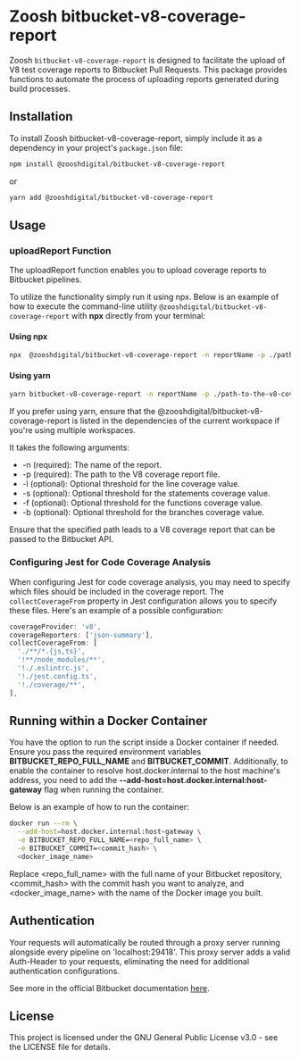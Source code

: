 # Zoosh bitbucket-v8-coverage-report

Zoosh `bitbucket-v8-coverage-report` is designed to facilitate the upload of V8 test coverage reports to Bitbucket Pull Requests. This package provides functions to automate the process of uploading reports generated during build processes.

## Installation

To install Zoosh bitbucket-v8-coverage-report, simply include it as a dependency in your project's `package.json` file:

```bash
npm install @zooshdigital/bitbucket-v8-coverage-report
```

or

```bash
yarn add @zooshdigital/bitbucket-v8-coverage-report
```

## Usage

### uploadReport Function

The uploadReport function enables you to upload coverage reports to Bitbucket pipelines.

To utilize the functionality simply run it using npx. Below is an example of how to execute the command-line utility `@zooshdigital/bitbucket-v8-coverage-report` with **npx** directly from your terminal:

#### Using npx

```bash
npx  @zooshdigital/bitbucket-v8-coverage-report -n reportName -p ./path-to-the-v8-coverage-report
```

#### Using yarn

```bash
yarn bitbucket-v8-coverage-report -n reportName -p ./path-to-the-v8-coverage-report
```

If you prefer using yarn, ensure that the @zooshdigital/bitbucket-v8-coverage-report is listed in the dependencies of the current workspace if you're using multiple workspaces.

It takes the following arguments:

- -n (required): The name of the report.
- -p (required): The path to the V8 coverage report file.
- -l (optional): Optional threshold for the line coverage value.
- -s (optional): Optional threshold for the statements coverage value.
- -f (optional): Optional threshold for the functions coverage value.
- -b (optional): Optional threshold for the branches coverage value.

Ensure that the specified path leads to a V8 coverage report that can be passed to the Bitbucket API.

### Configuring Jest for Code Coverage Analysis

When configuring Jest for code coverage analysis, you may need to specify which files should be included in the coverage report. The `collectCoverageFrom` property in Jest configuration allows you to specify these files. Here's an example of a possible configuration:

```javascript
coverageProvider: 'v8',
coverageReporters: ['json-summary'],
collectCoverageFrom: [
  './**/*.{js,ts}',
  '!**/node_modules/**',
  '!./.eslintrc.js',
  '!./jest.config.ts',
  '!./coverage/**',
],
```

## Running within a Docker Container

You have the option to run the script inside a Docker container if needed. Ensure you pass the required environment variables **BITBUCKET_REPO_FULL_NAME** and **BITBUCKET_COMMIT**. Additionally, to enable the container to resolve host.docker.internal to the host machine's address, you need to add the **--add-host=host.docker.internal:host-gateway** flag when running the container.

Below is an example of how to run the container:

```bash
docker run --rm \
  --add-host=host.docker.internal:host-gateway \
  -e BITBUCKET_REPO_FULL_NAME=<repo_full_name> \
  -e BITBUCKET_COMMIT=<commit_hash> \
  <docker_image_name>
```

Replace <repo_full_name> with the full name of your Bitbucket repository, <commit_hash> with the commit hash you want to analyze, and <docker_image_name> with the name of the Docker image you built.

## Authentication

Your requests will automatically be routed through a proxy server running alongside every pipeline on 'localhost:29418'. This proxy server adds a valid Auth-Header to your requests, eliminating the need for additional authentication configurations.

See more in the official Bitbucket documentation [here](https://support.atlassian.com/bitbucket-cloud/docs/code-insights/).

## License

This project is licensed under the GNU General Public License v3.0 - see the LICENSE file for details.
